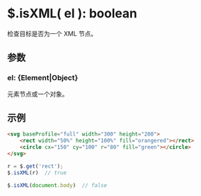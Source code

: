 # $.isXML( el ): boolean

检查目标是否为一个 XML 节点。


## 参数

### el: {Element|Object}

元素节点或一个对象。


## 示例

```html
<svg baseProfile="full" width="300" height="200">
    <rect width="50%" height="100%" fill="orangered"></rect>
    <circle cx="150" cy="100" r="80" fill="green"></circle>
</svg>
```

```js
r = $.get('rect');
$.isXML(r)  // true

$.isXML(document.body)  // false
```
